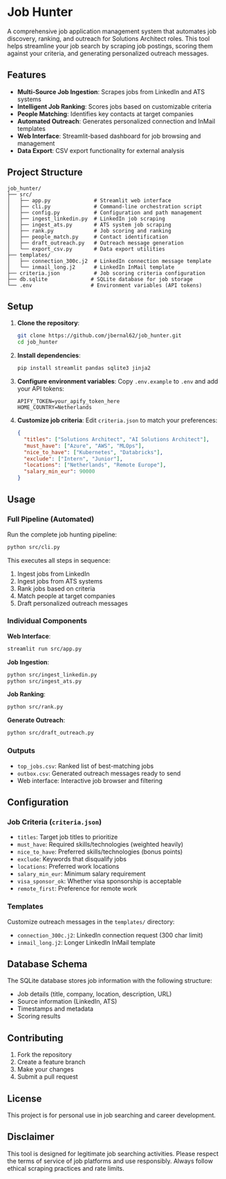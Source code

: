 # Job Hunter

A comprehensive job application management system that automates job discovery, ranking, and outreach for Solutions Architect roles. This tool helps streamline your job search by scraping job postings, scoring them against your criteria, and generating personalized outreach messages.

## Features

- **Multi-Source Job Ingestion**: Scrapes jobs from LinkedIn and ATS systems
- **Intelligent Job Ranking**: Scores jobs based on customizable criteria
- **People Matching**: Identifies key contacts at target companies
- **Automated Outreach**: Generates personalized connection and InMail templates
- **Web Interface**: Streamlit-based dashboard for job browsing and management
- **Data Export**: CSV export functionality for external analysis

## Project Structure

```
job_hunter/
├── src/
│   ├── app.py              # Streamlit web interface
│   ├── cli.py              # Command-line orchestration script
│   ├── config.py           # Configuration and path management
│   ├── ingest_linkedin.py  # LinkedIn job scraping
│   ├── ingest_ats.py       # ATS system job scraping
│   ├── rank.py             # Job scoring and ranking
│   ├── people_match.py     # Contact identification
│   ├── draft_outreach.py   # Outreach message generation
│   └── export_csv.py       # Data export utilities
├── templates/
│   ├── connection_300c.j2  # LinkedIn connection message template
│   └── inmail_long.j2      # LinkedIn InMail template
├── criteria.json           # Job scoring criteria configuration
├── db.sqlite              # SQLite database for job storage
└── .env                   # Environment variables (API tokens)
```

## Setup

1. **Clone the repository**:
   ```bash
   git clone https://github.com/jbernal62/job_hunter.git
   cd job_hunter
   ```

2. **Install dependencies**:
   ```bash
   pip install streamlit pandas sqlite3 jinja2
   ```

3. **Configure environment variables**:
   Copy `.env.example` to `.env` and add your API tokens:
   ```
   APIFY_TOKEN=your_apify_token_here
   HOME_COUNTRY=Netherlands
   ```

4. **Customize job criteria**:
   Edit `criteria.json` to match your preferences:
   ```json
   {
     "titles": ["Solutions Architect", "AI Solutions Architect"],
     "must_have": ["Azure", "AWS", "MLOps"],
     "nice_to_have": ["Kubernetes", "Databricks"],
     "exclude": ["Intern", "Junior"],
     "locations": ["Netherlands", "Remote Europe"],
     "salary_min_eur": 90000
   }
   ```

## Usage

### Full Pipeline (Automated)

Run the complete job hunting pipeline:

```bash
python src/cli.py
```

This executes all steps in sequence:
1. Ingest jobs from LinkedIn
2. Ingest jobs from ATS systems
3. Rank jobs based on criteria
4. Match people at target companies
5. Draft personalized outreach messages

### Individual Components

**Web Interface**:
```bash
streamlit run src/app.py
```

**Job Ingestion**:
```bash
python src/ingest_linkedin.py
python src/ingest_ats.py
```

**Job Ranking**:
```bash
python src/rank.py
```

**Generate Outreach**:
```bash
python src/draft_outreach.py
```

### Outputs

- `top_jobs.csv`: Ranked list of best-matching jobs
- `outbox.csv`: Generated outreach messages ready to send
- Web interface: Interactive job browser and filtering

## Configuration

### Job Criteria (`criteria.json`)

- `titles`: Target job titles to prioritize
- `must_have`: Required skills/technologies (weighted heavily)
- `nice_to_have`: Preferred skills/technologies (bonus points)
- `exclude`: Keywords that disqualify jobs
- `locations`: Preferred work locations
- `salary_min_eur`: Minimum salary requirement
- `visa_sponsor_ok`: Whether visa sponsorship is acceptable
- `remote_first`: Preference for remote work

### Templates

Customize outreach messages in the `templates/` directory:
- `connection_300c.j2`: LinkedIn connection request (300 char limit)
- `inmail_long.j2`: Longer LinkedIn InMail template

## Database Schema

The SQLite database stores job information with the following structure:
- Job details (title, company, location, description, URL)
- Source information (LinkedIn, ATS)
- Timestamps and metadata
- Scoring results

## Contributing

1. Fork the repository
2. Create a feature branch
3. Make your changes
4. Submit a pull request

## License

This project is for personal use in job searching and career development.

## Disclaimer

This tool is designed for legitimate job searching activities. Please respect the terms of service of job platforms and use responsibly. Always follow ethical scraping practices and rate limits.
